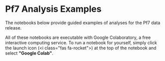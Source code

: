 # Pf7 Analysis Examples

The notebooks below provide guided examples of analyses for the Pf7 data release. 

All of these notebooks are executable with Google Colaboratory, a free interactive computing service. To run a notebook for yourself, simply click the launch icon (<i class=\"fas fa-rocket\"></i>) at the top of the notebook and select **"Google Colab"**. 

```{tableofcontents}
```